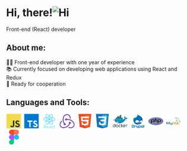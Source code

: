 <h1 align="left">
  Hi, there!<img src="https://media.tenor.com/mhz0FvXX37gAAAAC/waving-hi-there.gif" alt="Hi" 
    width="50"
  />
</h1>
<p align="left">Front-end (React) developer</p>
<h2 align="left">About me:</h2>
<p align="left">
  👩‍💻 Front-end developer with one year of experience <br />
  📚 Currently focused on developing web applications using React and Redux<br />
  📌 Ready for cooperation
</p>
<h2 align="left">Languages and Tools:</h2>
<div>
  <img
    src="https://github.com/devicons/devicon/blob/master/icons/javascript/javascript-original.svg"
    title="JavaScript"
    alt="JavaScript"
    width="40"
    height="40"
  />&nbsp;
  <img
    src="https://github.com/devicons/devicon/blob/master/icons/typescript/typescript-original.svg"
    title="TypeScript"
    alt="TypeScript"
    width="40"
    height="40"
  />&nbsp;
  <img
    src="https://github.com/devicons/devicon/blob/master/icons/react/react-original-wordmark.svg"
    title="React"
    alt="React"
    width="40"
    height="40"
  />&nbsp;
  <img
    src="https://github.com/devicons/devicon/blob/master/icons/redux/redux-original.svg"
    title="Redux"
    alt="Redux "
    width="40"
    height="40"
  />&nbsp;
  <img
    src="https://github.com/devicons/devicon/blob/master/icons/html5/html5-original.svg"
    title="HTML5"
    alt="HTML"
    width="40"
    height="40"
  />&nbsp;
  <img
    src="https://github.com/devicons/devicon/blob/master/icons/css3/css3-original.svg"
    title="CSS"
    alt="CSS"
    width="40"
    height="40"
  />&nbsp;
  <img
    src="https://github.com/devicons/devicon/blob/master/icons/docker/docker-original-wordmark.svg"
    title="Docker"
    alt="Docker"
    width="40"
    height="40"
  />&nbsp;
    <img
    src="https://github.com/devicons/devicon/blob/master/icons/drupal/drupal-original-wordmark.svg"
    title="Drupal"
    alt="Drupal"
    width="40"
    height="40"
  />&nbsp;
   <img
    src="https://github.com/devicons/devicon/blob/master/icons/php/php-original.svg"
    title="PHP"
    alt="PHP"
    width="40"
    height="40"
  />&nbsp;
  <img
    src="https://github.com/devicons/devicon/blob/master/icons/mysql/mysql-original-wordmark.svg"
    title="MySQL"
    alt="MySQL"
    width="40"
    height="40"
  />&nbsp;
  <img
    src="https://github.com/devicons/devicon/blob/master/icons/figma/figma-original.svg"
    title="Figma"
    alt="Figma"
    width="40"
    height="40"
  />
</div>
